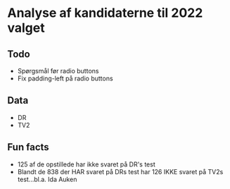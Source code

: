# Analyse af kandidaterne til 2022 valget

## Todo
- Spørgsmål før radio buttons
- Fix padding-left på radio buttons

## Data
- DR
- TV2

## Fun facts
- 125 af de opstillede har ikke svaret på DR's test
- Blandt de 838 der HAR svaret på DRs test har 126 IKKE svaret på TV2s test...bl.a. Ida Auken

